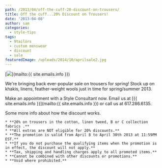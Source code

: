 ```yaml
---
path: /2013/04/off-the-cuff-20-discount-on-trousers/
title: Off the cuff...20% Discount on Trousers!
date: '2013-04-08'
author: sam
categories:
  - style-tips
tags:
  - 9tailors
  - custom menswear
  - discount
  - sale
featuredImage: /uploads/2014/10/aprilsale2.jpg
---
```

 [![](http://2.bp.blogspot.com/-UzfEI3kzHi4/UV8cpUqp4nI/AAAAAAAANmg/Vr_vByV7dpw/s640/aprilsale2.jpg)](mailto:{{ site.emails.info }}) 

We're bringing back ever-popular sale on trousers for spring! Stock up on khakis, linens, feather-weight wools just in time for spring/summer 2013.

Make an appointment with a Style Consultant now. Email us at [{{ site.emails.info }}](mailto:{{ site.emails.info }}) or call us at 617.286.6135.

Some more info about how the discount works.

	* **20% on trousers in the cotton, linen tweed, B or C collection fabrics .** 
	* **All extras are NOT eligible for 20% discounts.** 
	* **The promotion is valid from April 8 to April 30th 2013 at 11:59PM EST.**
	* **If you do not purchase the qualifying items when the promotion is in effect, the discount will not apply.**
	* **Tax, shipping and handling charges apply to all promoted items.**
	* **Cannot be combined with other discounts or promotions.** 
	* **Void where prohibited.**